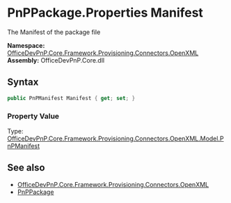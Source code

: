 # PnPPackage.Properties Manifest
The Manifest of the package file  

**Namespace:** [OfficeDevPnP.Core.Framework.Provisioning.Connectors.OpenXML](OfficeDevPnP.Core.Framework.Provisioning.Connectors.OpenXML.md)  
**Assembly:** OfficeDevPnP.Core.dll  
## Syntax
```C#
public PnPManifest Manifest { get; set; }
```

### Property Value
Type: [OfficeDevPnP.Core.Framework.Provisioning.Connectors.OpenXML.Model.PnPManifest](OfficeDevPnP.Core.Framework.Provisioning.Connectors.OpenXML.Model.PnPManifest.md)  

## See also
- [OfficeDevPnP.Core.Framework.Provisioning.Connectors.OpenXML](OfficeDevPnP.Core.Framework.Provisioning.Connectors.OpenXML.md)
- [PnPPackage](OfficeDevPnP.Core.Framework.Provisioning.Connectors.OpenXML.PnPPackage.md) 
